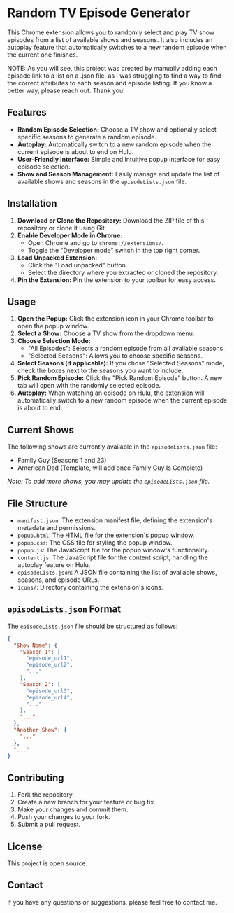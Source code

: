 # Random TV Episode Generator

This Chrome extension allows you to randomly select and play TV show episodes from a list of available shows and seasons. It also includes an autoplay feature that automatically switches to a new random episode when the current one finishes.

NOTE: As you will see, this project was created by manually adding each episode link to a list on a .json file, as I was struggling to find a way to find the correct attributes to each season and episode listing. If you know a better way, please reach out. Thank you!

## Features

* **Random Episode Selection:** Choose a TV show and optionally select specific seasons to generate a random episode.
* **Autoplay:** Automatically switch to a new random episode when the current episode is about to end on Hulu.
* **User-Friendly Interface:** Simple and intuitive popup interface for easy episode selection.
* **Show and Season Management:** Easily manage and update the list of available shows and seasons in the `episodeLists.json` file.

## Installation

1.  **Download or Clone the Repository:** Download the ZIP file of this repository or clone it using Git.
2.  **Enable Developer Mode in Chrome:**
    * Open Chrome and go to `chrome://extensions/`.
    * Toggle the "Developer mode" switch in the top right corner.
3.  **Load Unpacked Extension:**
    * Click the "Load unpacked" button.
    * Select the directory where you extracted or cloned the repository.
4.  **Pin the Extension:** Pin the extension to your toolbar for easy access.

## Usage

1.  **Open the Popup:** Click the extension icon in your Chrome toolbar to open the popup window.
2.  **Select a Show:** Choose a TV show from the dropdown menu.
3.  **Choose Selection Mode:**
    * "All Episodes": Selects a random episode from all available seasons.
    * "Selected Seasons": Allows you to choose specific seasons.
4.  **Select Seasons (if applicable):** If you chose "Selected Seasons" mode, check the boxes next to the seasons you want to include.
5.  **Pick Random Episode:** Click the "Pick Random Episode" button. A new tab will open with the randomly selected episode.
6.  **Autoplay:** When watching an episode on Hulu, the extension will automatically switch to a new random episode when the current episode is about to end.

## Current Shows

The following shows are currently available in the `episodeLists.json` file:

* Family Guy (Seasons 1 and 23)
* American Dad (Template, will add once Family Guy Is Complete)

*Note: To add more shows, you may update the `episodeLists.json` file.*

## File Structure

* `manifest.json`: The extension manifest file, defining the extension's metadata and permissions.
* `popup.html`: The HTML file for the extension's popup window.
* `popup.css`: The CSS file for styling the popup window.
* `popup.js`: The JavaScript file for the popup window's functionality.
* `content.js`: The JavaScript file for the content script, handling the autoplay feature on Hulu.
* `episodeLists.json`: A JSON file containing the list of available shows, seasons, and episode URLs.
* `icons/`: Directory containing the extension's icons.

## `episodeLists.json` Format

The `episodeLists.json` file should be structured as follows:

```json
{
  "Show Name": {
    "Season 1": [
      "episode_url1",
      "episode_url2",
      "..."
    ],
    "Season 2": [
      "episode_url3",
      "episode_url4",
      "..."
    ],
    "..."
  },
  "Another Show": {
    "..."
  },
  "..."
}
```

## Contributing
1. Fork the repository.
2. Create a new branch for your feature or bug fix.
3. Make your changes and commit them.
4. Push your changes to your fork.   
5. Submit a pull request.

## License
This project is open source.

## Contact
If you have any questions or suggestions, please feel free to contact me.